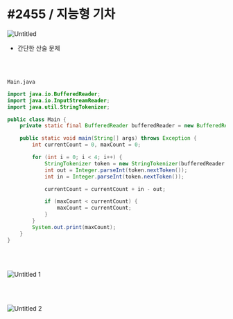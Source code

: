 # #2455 / 지능형 기차

![Untitled](https://github.com/Yu-Jaeyoung/algorithm/assets/109587069/d7fc8dbd-acdc-4316-ae64-130328d1bd8e)

- 간단한 산술 문제
<br>
<br>

`Main.java`

```java
import java.io.BufferedReader;
import java.io.InputStreamReader;
import java.util.StringTokenizer;

public class Main {
    private static final BufferedReader bufferedReader = new BufferedReader(new InputStreamReader(System.in));

    public static void main(String[] args) throws Exception {
        int currentCount = 0, maxCount = 0;

        for (int i = 0; i < 4; i++) {
            StringTokenizer token = new StringTokenizer(bufferedReader.readLine());
            int out = Integer.parseInt(token.nextToken());
            int in = Integer.parseInt(token.nextToken());

            currentCount = currentCount + in - out;

            if (maxCount < currentCount) {
                maxCount = currentCount;
            }
        }
        System.out.print(maxCount);
    }
}
```
<br>
<br>

![Untitled 1](https://github.com/Yu-Jaeyoung/algorithm/assets/109587069/7b5efc39-0b54-4bc2-ac09-7abf809a9284)

<br>
<br>

![Untitled 2](https://github.com/Yu-Jaeyoung/algorithm/assets/109587069/34d7877a-5c36-440e-8647-46a0ba2c4fe5)